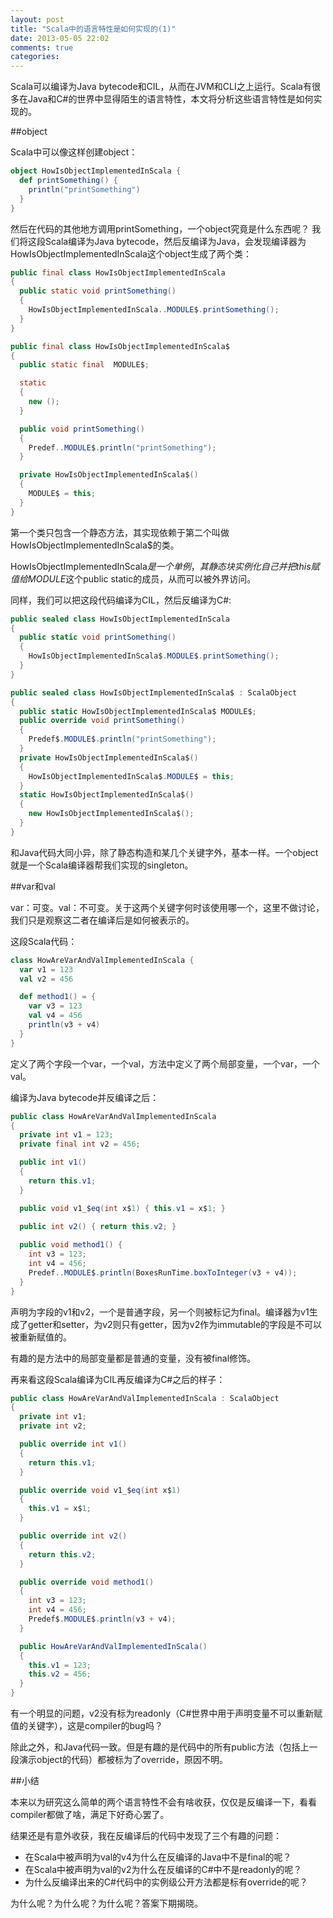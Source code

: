 ```yaml
---
layout: post
title: "Scala中的语言特性是如何实现的(1)"
date: 2013-05-05 22:02
comments: true
categories: 
---
```


Scala可以编译为Java bytecode和CIL，从而在JVM和CLI之上运行。Scala有很多在Java和C#的世界中显得陌生的语言特性，本文将分析这些语言特性是如何实现的。

##object

Scala中可以像这样创建object：

```scala
object HowIsObjectImplementedInScala {
  def printSomething() {
    println("printSomething")
  }
}
```
然后在代码的其他地方调用printSomething，一个object究竟是什么东西呢？
我们将这段Scala编译为Java bytecode，然后反编译为Java，会发现编译器为HowIsObjectImplementedInScala这个object生成了两个类：

```java
public final class HowIsObjectImplementedInScala
{
  public static void printSomething()
  {
    HowIsObjectImplementedInScala..MODULE$.printSomething();
  }
}

public final class HowIsObjectImplementedInScala$
{
  public static final  MODULE$;

  static
  {
    new ();
  }

  public void printSomething()
  {
    Predef..MODULE$.println("printSomething");
  }

  private HowIsObjectImplementedInScala$()
  {
    MODULE$ = this;
  }
}
```

第一个类只包含一个静态方法，其实现依赖于第二个叫做HowIsObjectImplementedInScala$的类。

HowIsObjectImplementedInScala$是一个单例，其静态块实例化自己并把this赋值给MODULE$这个public static的成员，从而可以被外界访问。

同样，我们可以把这段代码编译为CIL，然后反编译为C#:

```c#
public sealed class HowIsObjectImplementedInScala
{
  public static void printSomething()
  {
    HowIsObjectImplementedInScala$.MODULE$.printSomething();
  }
}

public sealed class HowIsObjectImplementedInScala$ : ScalaObject
{
  public static HowIsObjectImplementedInScala$ MODULE$;
  public override void printSomething()
  {
    Predef$.MODULE$.println("printSomething");
  }
  private HowIsObjectImplementedInScala$()
  {
    HowIsObjectImplementedInScala$.MODULE$ = this;
  }
  static HowIsObjectImplementedInScala$()
  {
    new HowIsObjectImplementedInScala$();
  }
}
```

和Java代码大同小异，除了静态构造和某几个关键字外，基本一样。一个object就是一个Scala编译器帮我们实现的singleton。

##var和val

var：可变。val：不可变。关于这两个关键字何时该使用哪一个，这里不做讨论，我们只是观察这二者在编译后是如何被表示的。

这段Scala代码：
```scala
class HowAreVarAndValImplementedInScala {
  var v1 = 123
  val v2 = 456

  def method1() = {
    var v3 = 123
    val v4 = 456
    println(v3 + v4)
  }
}
```

定义了两个字段一个var，一个val，方法中定义了两个局部变量，一个var，一个val。

编译为Java bytecode并反编译之后：

```java
public class HowAreVarAndValImplementedInScala
{
  private int v1 = 123;
  private final int v2 = 456;

  public int v1()
  {
    return this.v1; 
  }

  public void v1_$eq(int x$1) { this.v1 = x$1; } 
  
  public int v2() { return this.v2; }

  public void method1() {
    int v3 = 123;
    int v4 = 456;
    Predef..MODULE$.println(BoxesRunTime.boxToInteger(v3 + v4));
  }
}
```

声明为字段的v1和v2，一个是普通字段，另一个则被标记为final。编译器为v1生成了getter和setter，为v2则只有getter，因为v2作为immutable的字段是不可以被重新赋值的。

有趣的是方法中的局部变量都是普通的变量，没有被final修饰。

再来看这段Scala编译为CIL再反编译为C#之后的样子：

```c#
public class HowAreVarAndValImplementedInScala : ScalaObject
{
  private int v1;
  private int v2;

  public override int v1()
  {
    return this.v1;
  }

  public override void v1_$eq(int x$1)
  {
    this.v1 = x$1;
  }

  public override int v2()
  {
    return this.v2;
  }

  public override void method1()
  {
    int v3 = 123;
    int v4 = 456;
    Predef$.MODULE$.println(v3 + v4);
  }

  public HowAreVarAndValImplementedInScala()
  {
    this.v1 = 123;
    this.v2 = 456;
  }
}
```

有一个明显的问题，v2没有标为readonly（C#世界中用于声明变量不可以重新赋值的关键字），这是compiler的bug吗？

除此之外，和Java代码一致。但是有趣的是代码中的所有public方法（包括上一段演示object的代码）都被标为了override，原因不明。

##小结

本来以为研究这么简单的两个语言特性不会有啥收获，仅仅是反编译一下，看看compiler都做了啥，满足下好奇心罢了。

结果还是有意外收获，我在反编译后的代码中发现了三个有趣的问题：

* 在Scala中被声明为val的v4为什么在反编译的Java中不是final的呢？
* 在Scala中被声明为val的v2为什么在反编译的C#中不是readonly的呢？
* 为什么反编译出来的C#代码中的实例级公开方法都是标有override的呢？

为什么呢？为什么呢？为什么呢？答案下期揭晓。